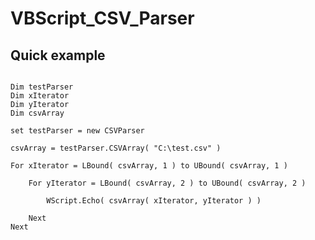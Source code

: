# VBScript_CSV_Parser

Quick example
-------------

```vbscript

Dim testParser
Dim xIterator
Dim yIterator
Dim csvArray

set testParser = new CSVParser

csvArray = testParser.CSVArray( "C:\test.csv" )

For xIterator = LBound( csvArray, 1 ) to UBound( csvArray, 1 )

    For yIterator = LBound( csvArray, 2 ) to UBound( csvArray, 2 )

        WScript.Echo( csvArray( xIterator, yIterator ) )

    Next
Next

```
